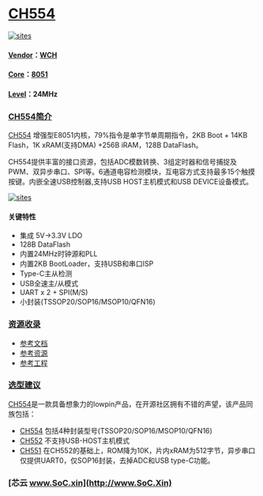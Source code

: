 ﻿# [CH554](https://github.com/SoCXin/CH554)

[![sites](http://182.61.61.133/link/resources/SoC.png)](http://www.SoC.Xin)

#### [Vendor](https://github.com/SoCXin/Vendor)：[WCH](http://www.wch.cn/)
#### [Core](https://github.com/SoCXin/8051)：[8051](https://github.com/SoCXin/8051)
#### [Level](https://github.com/SoCXin/Level)：24MHz

### [CH554简介](https://github.com/SoCXin/CH554/wiki)

[CH554](https://github.com/SoCXin/CH554) 增强型E8051内核，79%指令是单字节单周期指令，2KB Boot + 14KB Flash，1K xRAM(支持DMA) +256B iRAM，128B DataFlash。

CH554提供丰富的接口资源，包括ADC模数转换、3组定时器和信号捕捉及PWM、双异步串口、SPI等。6通道电容检测模块，互电容方式支持最多15个触摸按键。内嵌全速USB控制器,支持USB HOST主机模式和USB DEVICE设备模式。

[![sites](docs/CH554.png)](http://www.wch.cn/products/CH554.html)

#### 关键特性

* 集成 5V->3.3V LDO
* 128B DataFlash
* 内置24MHz时钟源和PLL
* 内置2KB BootLoader，支持USB和串口ISP
* Type-C主从检测
* USB全速主/从模式
* UART x 2 + SPI(M/S)
* 小封装(TSSOP20/SOP16/MSOP10/QFN16)

### [资源收录](https://github.com/SoCXin)

* [参考文档](docs/)
* [参考资源](src/)
* [参考工程](project/)

### [选型建议](https://github.com/SoCXin)

[CH554](https://github.com/SoCXin/CH554)是一款具备想象力的lowpin产品，在开源社区拥有不错的声望，该产品同族包括：

* [CH554](http://www.wch.cn/products/CH554.html) 包括4种封装型号(TSSOP20/SOP16/MSOP10/QFN16)
* [CH552](http://www.wch.cn/products/CH552.html) 不支持USB-HOST主机模式
* [CH551](http://www.wch.cn/products/CH551.html) 在CH552的基础上，ROM降为10K，片内xRAM为512字节，异步串口仅提供UART0，仅SOP16封装，去掉ADC和USB type-C功能。

###  [芯云 www.SoC.xin](http://www.SoC.Xin)

